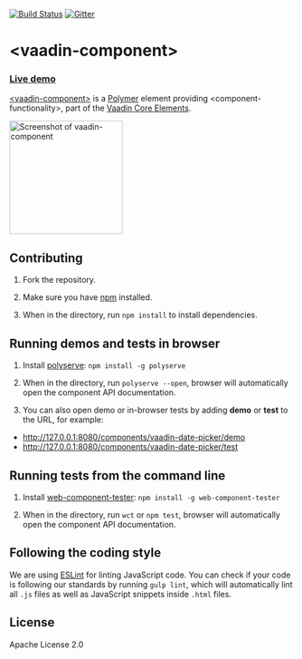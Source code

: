 [![Build Status](https://travis-ci.org/vaadin/vaadin-component-skeleton.svg?branch=master)](https://travis-ci.org/vaadin/vaadin-component-skeleton)
[![Gitter](https://badges.gitter.im/Join%20Chat.svg)](https://gitter.im/vaadin/vaadin-core-elements?utm_source=badge&utm_medium=badge&utm_campaign=pr-badge)

# &lt;vaadin-component&gt;

### [Live demo](https://cdn.vaadin.com/vaadin-core-elements/master/<vaadin-component>/demo/)

[&lt;vaadin-component&gt;](https://vaadin.com/elements/-/element/vaadin-component) is a [Polymer](http://polymer-project.org) element providing &lt;component-functionality&gt;, part of the [Vaadin Core Elements](https://vaadin.com/elements).

[<img src="https://raw.githubusercontent.com/vaadin/vaadin-component-skeleton/master/screenshot.png" width="200" alt="Screenshot of vaadin-component">](https://vaadin.com/elements/-/element/vaadin-component)


## Contributing

1. Fork the <component-name> repository.

1. Make sure you have [npm](https://www.npmjs.com/) installed.

1. When in the <component-name> directory, run `npm install` to install dependencies.


## Running demos and tests in browser

1. Install [polyserve](https://www.npmjs.com/package/polyserve): `npm install -g polyserve`

1. When in the <component-name> directory, run `polyserve --open`, browser will automatically open the component API documentation.

1. You can also open demo or in-browser tests by adding **demo** or **test** to the URL, for example:

  - http://127.0.0.1:8080/components/vaadin-date-picker/demo
  - http://127.0.0.1:8080/components/vaadin-date-picker/test


## Running tests from the command line

1. Install [web-component-tester](https://www.npmjs.com/package/web-component-tester): `npm install -g web-component-tester`

1. When in the <component-name> directory, run `wct` or `npm test`, browser will automatically open the component API documentation.


## Following the coding style

We are using [ESLint](http://eslint.org/) for linting JavaScript code. You can check if your code is following our standards by running `gulp lint`, which will automatically lint all `.js` files as well as JavaScript snippets inside `.html` files.


## License

Apache License 2.0

